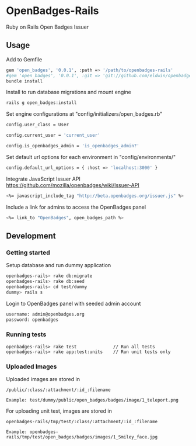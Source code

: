 # OpenBadges-Rails

Ruby on Rails Open Badges Issuer

## Usage
Add to Gemfile
```sh
gem 'open_badges', '0.0.1', :path => '/path/to/openbadges-rails'
#gem 'open_badges', '0.0.1', :git => 'git://github.com/eldwin/openbadges-rails'
bundle install
```

Install to run database migrations and mount engine
```sh
rails g open_badges:install
```

Set engine configurations at "config/initializers/open_badges.rb"
```sh
config.user_class = User

config.current_user = 'current_user'

config.is_openbadges_admin = 'is_openbadges_admin?'
```

Set default url options for each environment in "config/environments/"
```sh
config.default_url_options = { :host => 'localhost:3000' }
```

Integrate JavaScript Issuer API
https://github.com/mozilla/openbadges/wiki/Issuer-API
```sh
<%= javascript_include_tag "http://beta.openbadges.org/issuer.js" %>
```

Include a link for admins to access the OpenBadges panel
```sh
<%= link_to "OpenBadges", open_badges_path %>
```

## Development

### Getting started

Setup database and run dummy application
```sh
openbadges-rails> rake db:migrate
openbadges-rails> rake db:seed
openbadges-rails> cd test/dummy
dummy> rails s
```

Login to OpenBadges panel with seeded admin account
```sh
username: admin@openbadges.org
password: openbadges
```

### Running tests
    openbadges-rails> rake test              // Run all tests
    openbadges-rails> rake app:test:units    // Run unit tests only

### Uploaded Images

Uploaded images are stored in

    /public/:class/:attachment/:id_:filename

    Example: test/dummy/public/open_badges/badges/image/1_teleport.png

For uploading unit test, images are stored in

    openbadges-rails/tmp/test/:class/:attachment/:id_:filename

    Example: openbadges-rails/tmp/test/open_badges/badges/images/1_Smiley_face.jpg
